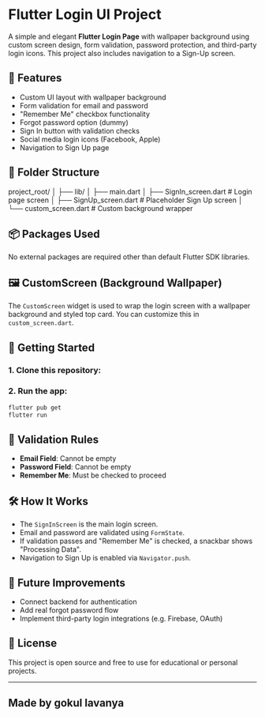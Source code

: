 
# Flutter Login UI Project

A simple and elegant **Flutter Login Page** with wallpaper background using custom screen design, form validation, password protection, and third-party login icons. This project also includes navigation to a Sign-Up screen.

## 📱 Features

- Custom UI layout with wallpaper background
- Form validation for email and password
- "Remember Me" checkbox functionality
- Forgot password option (dummy)
- Sign In button with validation checks
- Social media login icons (Facebook, Apple)
- Navigation to Sign Up page

## 🧱 Folder Structure



project\_root/
│
├── lib/
│   ├── main.dart
│   ├── SignIn\_screen.dart     # Login page screen
│   ├── SignUp\_screen.dart     # Placeholder Sign Up screen
│   └── custom\_screen.dart     # Custom background wrapper



## 📦 Packages Used

No external packages are required other than default Flutter SDK libraries.

## 🖼️ CustomScreen (Background Wallpaper)

The `CustomScreen` widget is used to wrap the login screen with a wallpaper background and styled top card. You can customize this in `custom_screen.dart`.

## 🚀 Getting Started

### 1. Clone this repository:


### 2. Run the app:

```bash
flutter pub get
flutter run
```

## 🧪 Validation Rules

* **Email Field**: Cannot be empty
* **Password Field**: Cannot be empty
* **Remember Me**: Must be checked to proceed

## 🛠️ How It Works

* The `SignInScreen` is the main login screen.
* Email and password are validated using `FormState`.
* If validation passes and "Remember Me" is checked, a snackbar shows "Processing Data".
* Navigation to Sign Up is enabled via `Navigator.push`.

## 🔁 Future Improvements

* Connect backend for authentication
* Add real forgot password flow
* Implement third-party login integrations (e.g. Firebase, OAuth)

## 📄 License

This project is open source and free to use for educational or personal projects.

---
## Made by gokul lavanya
